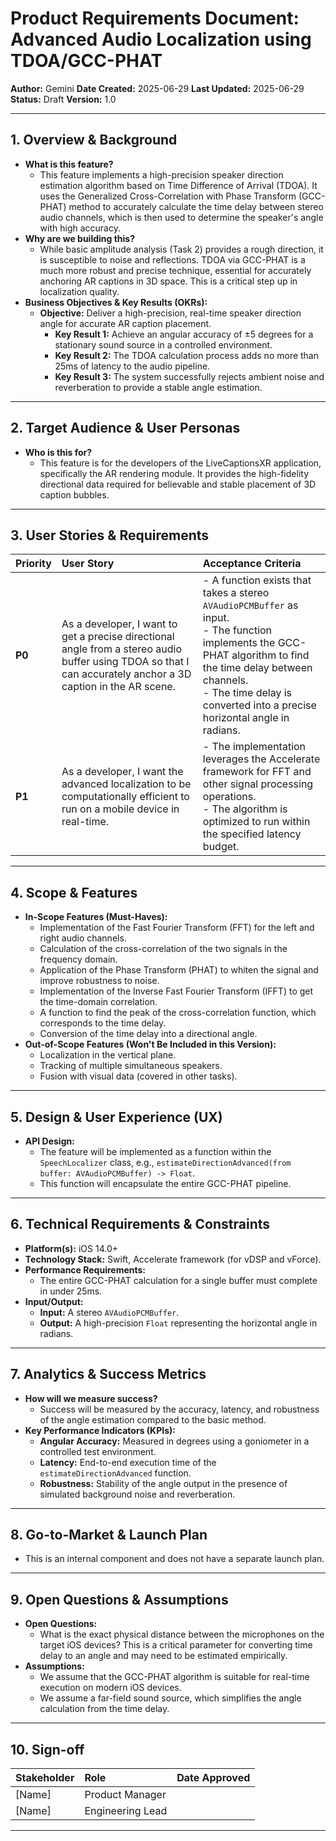 
# Product Requirements Document: Advanced Audio Localization using TDOA/GCC-PHAT

**Author:** Gemini
**Date Created:** 2025-06-29
**Last Updated:** 2025-06-29
**Status:** Draft
**Version:** 1.0

---

## 1. Overview & Background

*   **What is this feature?**
    *   This feature implements a high-precision speaker direction estimation algorithm based on Time Difference of Arrival (TDOA). It uses the Generalized Cross-Correlation with Phase Transform (GCC-PHAT) method to accurately calculate the time delay between stereo audio channels, which is then used to determine the speaker's angle with high accuracy.
*   **Why are we building this?**
    *   While basic amplitude analysis (Task 2) provides a rough direction, it is susceptible to noise and reflections. TDOA via GCC-PHAT is a much more robust and precise technique, essential for accurately anchoring AR captions in 3D space. This is a critical step up in localization quality.
*   **Business Objectives & Key Results (OKRs):**
    *   **Objective:** Deliver a high-precision, real-time speaker direction angle for accurate AR caption placement.
        *   **Key Result 1:** Achieve an angular accuracy of ±5 degrees for a stationary sound source in a controlled environment.
        *   **Key Result 2:** The TDOA calculation process adds no more than 25ms of latency to the audio pipeline.
        *   **Key Result 3:** The system successfully rejects ambient noise and reverberation to provide a stable angle estimation.

---

## 2. Target Audience & User Personas

*   **Who is this for?**
    *   This feature is for the developers of the LiveCaptionsXR application, specifically the AR rendering module. It provides the high-fidelity directional data required for believable and stable placement of 3D caption bubbles.

---

## 3. User Stories & Requirements

| Priority | User Story                                                                                             | Acceptance Criteria                                                                                                                                                              |
| :------- | :----------------------------------------------------------------------------------------------------- | :------------------------------------------------------------------------------------------------------------------------------------------------------------------------------- |
| **P0**   | As a developer, I want to get a precise directional angle from a stereo audio buffer using TDOA so that I can accurately anchor a 3D caption in the AR scene. | - A function exists that takes a stereo `AVAudioPCMBuffer` as input. <br> - The function implements the GCC-PHAT algorithm to find the time delay between channels. <br> - The time delay is converted into a precise horizontal angle in radians. |
| **P1**   | As a developer, I want the advanced localization to be computationally efficient to run on a mobile device in real-time. | - The implementation leverages the Accelerate framework for FFT and other signal processing operations. <br> - The algorithm is optimized to run within the specified latency budget. |

---

## 4. Scope & Features

*   **In-Scope Features (Must-Haves):**
    *   Implementation of the Fast Fourier Transform (FFT) for the left and right audio channels.
    *   Calculation of the cross-correlation of the two signals in the frequency domain.
    *   Application of the Phase Transform (PHAT) to whiten the signal and improve robustness to noise.
    *   Implementation of the Inverse Fast Fourier Transform (IFFT) to get the time-domain correlation.
    *   A function to find the peak of the cross-correlation function, which corresponds to the time delay.
    *   Conversion of the time delay into a directional angle.
*   **Out-of-Scope Features (Won't Be Included in this Version):**
    *   Localization in the vertical plane.
    *   Tracking of multiple simultaneous speakers.
    *   Fusion with visual data (covered in other tasks).

---

## 5. Design & User Experience (UX)

*   **API Design:**
    *   The feature will be implemented as a function within the `SpeechLocalizer` class, e.g., `estimateDirectionAdvanced(from buffer: AVAudioPCMBuffer) -> Float`.
    *   This function will encapsulate the entire GCC-PHAT pipeline.

---

## 6. Technical Requirements & Constraints

*   **Platform(s):** iOS 14.0+
*   **Technology Stack:** Swift, Accelerate framework (for vDSP and vForce).
*   **Performance Requirements:**
    *   The entire GCC-PHAT calculation for a single buffer must complete in under 25ms.
*   **Input/Output:**
    *   **Input:** A stereo `AVAudioPCMBuffer`.
    *   **Output:** A high-precision `Float` representing the horizontal angle in radians.

---

## 7. Analytics & Success Metrics

*   **How will we measure success?**
    *   Success will be measured by the accuracy, latency, and robustness of the angle estimation compared to the basic method.
*   **Key Performance Indicators (KPIs):**
    *   **Angular Accuracy:** Measured in degrees using a goniometer in a controlled test environment.
    *   **Latency:** End-to-end execution time of the `estimateDirectionAdvanced` function.
    *   **Robustness:** Stability of the angle output in the presence of simulated background noise and reverberation.

---

## 8. Go-to-Market & Launch Plan

*   This is an internal component and does not have a separate launch plan.

---

## 9. Open Questions & Assumptions

*   **Open Questions:**
    *   What is the exact physical distance between the microphones on the target iOS devices? This is a critical parameter for converting time delay to an angle and may need to be estimated empirically.
*   **Assumptions:**
    *   We assume that the GCC-PHAT algorithm is suitable for real-time execution on modern iOS devices.
    *   We assume a far-field sound source, which simplifies the angle calculation from the time delay.

---

## 10. Sign-off

| Stakeholder       | Role                | Date Approved |
| :---------------- | :------------------ | :------------ |
| [Name]            | Product Manager     |               |
| [Name]            | Engineering Lead    |               |

---
